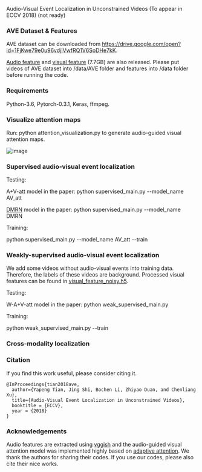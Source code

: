 Audio-Visual Event Localization in Unconstrained Videos (To appear in ECCV 2018) (not ready)

### AVE Dataset & Features

AVE dataset can be downloaded from https://drive.google.com/open?id=1FjKwe79e0u96vdjIVwfRQ1V6SoDHe7kK.

[Audio feature](https://drive.google.com/file/d/1F6p4BAOY-i0fDXUOhG7xHuw_fnO5exBS/view?usp=sharing) and [visual feature](https://drive.google.com/file/d/1hQwbhutA3fQturduRnHMyfRqdrRHgmC9/view?usp=sharing) (7.7GB) are also released. Please put videos of AVE dataset into /data/AVE folder and features into /data folder before running the code. 

### Requirements

Python-3.6, Pytorch-0.3.1, Keras, ffmpeg. 

### Visualize attention maps

Run: python attention_visualization.py to generate audio-guided visual attention maps. 

![image](https://github.com/YapengTian/AVE-ECCV18/blob/master/Figs/att_easy.jpg)

### Supervised audio-visual event localization

Testing: 

A+V-att model in the paper: python supervised_main.py --model_name AV_att

[DMRN](https://drive.google.com/file/d/1D6M6lnUkS4yby0Y4LODIYAQUR6N_GtaR/view?usp=sharing) model in the paper:    python supervised_main.py --model_name DMRN  

Training:

python supervised_main.py --model_name AV_att --train



### Weakly-supervised audio-visual event localization
We add some videos without audio-visual events into training data. Therefore, the labels of these videos are background. Processed visual features can be found in [visual_feature_noisy.h5](https://drive.google.com/file/d/1I3OtOHJ8G1-v5G2dHIGCfevHQPn-QyLh/view?usp=sharing). 

Testing: 

W-A+V-att model in the paper: python weak_supervised_main.py

Training:

python weak_supervised_main.py --train

### Cross-modality localization


### Citation

If you find this work useful, please consider citing it.

<pre><code>@InProceedings{tian2018ave,
  author={Yapeng Tian, Jing Shi, Bochen Li, Zhiyao Duan, and Chenliang Xu},
  title={Audio-Visual Event Localization in Unconstrained Videos},
  booktitle = {ECCV},
  year = {2018}
}
</code></pre>
 
 ### Acknowledgements
 
Audio features are extracted using [vggish](https://github.com/tensorflow/models/tree/master/research/audioset) and the audio-guided visual attention model was implemented highly based on [adaptive attention](https://github.com/jiasenlu/AdaptiveAttention). We thank the authors for sharing their codes. If you use our codes, please also cite their nice works.
 



